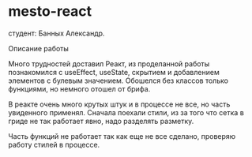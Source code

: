 # mesto-react

студент: Банных Александр.

Описание работы

Много трудностей доставил Реакт, из проделанной работы познакомился 
с useEffect, useState, скрытием и добавлением элементов с булевым значением. 
Обошелся без классов только функциями, но немного отошел от брифа. 

В реакте очень много крутых штук и в процессе не все, но часть увиденного применял. 
Сначала поехали стили, из за того что сетка в гриде не так работает явно, надо разделять разметку. 

Часть функций не работает так как еще не все сделано, проверяю работу стилей в процессе. 
